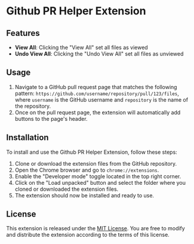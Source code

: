 # Github PR Helper Extension

## Features

- **View All**: Clicking the "View All" set all files as viewed
- **Undo View All**: Clicking the "Undo View All" set all files as unviewed


## Usage

1. Navigate to a GitHub pull request page that matches the following pattern: `https://github.com/username/repository/pull/123/files`, where `username` is the GitHub username and `repository` is the name of the repository.
2. Once on the pull request page, the extension will automatically add buttons to the page's header.

## Installation

To install and use the Github PR Helper Extension, follow these steps:

1. Clone or download the extension files from the GitHub repository.
2. Open the Chrome browser and go to `chrome://extensions`.
3. Enable the "Developer mode" toggle located in the top right corner.
4. Click on the "Load unpacked" button and select the folder where you cloned or downloaded the extension files.
5. The extension should now be installed and ready to use.


## License

This extension is released under the [MIT License](https://opensource.org/licenses/MIT). You are free to modify and distribute the extension according to the terms of this license.
